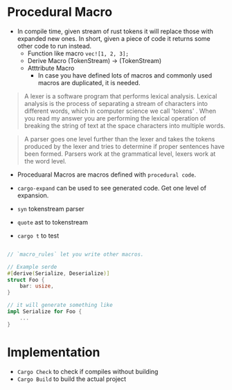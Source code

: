 # Procedural Macro

- In compile time, given stream of rust tokens it will replace those with expanded new ones. In short, given a piece of code it returns some other code to run instead.
    - Function like macro `vec![1, 2, 3];`
    - Derive Macro (TokenStream) -> (TokenStream)
    - Atttribute Macro
        - In case you have defined lots of macros and commonly used macros are duplicated, it is needed.

> A lexer is a software program that performs lexical analysis. Lexical analysis is the process of separating a stream of characters into different words, which in computer science we call 'tokens' . When you read my answer you are performing the lexical operation of breaking the string of text at the space characters into multiple words.

> A parser goes one level further than the lexer and takes the tokens produced by the lexer and tries to determine if proper sentences have been formed. Parsers work at the grammatical level, lexers work at the word level.

- Proceduaral Macros are macros defined with `procedural code`.

- `cargo-expand` can be used to see generated code. Get one level of expansion.
- `syn` tokenstream parser
- `quote` ast to tokenstream
- `cargo t` to test

```rust

// `macro_rules` let you write other macros.

// Example serde
#[derive(Serialize, Deserialize)]
struct Foo {
    bar: usize,
}

// it will generate something like
impl Serialize for Foo {
    ...
}

```

# Implementation
- `Cargo Check` to check if compiles without building
- `Cargo Build` to build the actual project